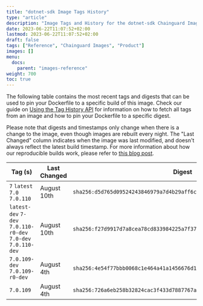 ```yaml
---
title: "dotnet-sdk Image Tags History"
type: "article"
description: "Image Tags and History for the dotnet-sdk Chainguard Image"
date: 2023-06-22T11:07:52+02:00
lastmod: 2023-06-22T11:07:52+02:00
draft: false
tags: ["Reference", "Chainguard Images", "Product"]
images: []
menu:
  docs:
    parent: "images-reference"
weight: 700
toc: true
---
```


The following table contains the most recent tags and digests that can be used to pin your Dockerfile to a specific build of this image. Check our guide on [Using the Tag History API](/chainguard/chainguard-images/using-the-tag-history-api/) for information on how to fetch all tags from an image and how to pin your Dockerfile to a specific digest.

Please note that digests and timestamps only change when there is a change to the image, even though images are rebuilt every night. The "Last Changed" column indicates when the image was last modified, and doesn't always reflect the latest build timestamp. For more information about how our reproducible builds work, please refer to [this blog post](https://www.chainguard.dev/unchained/reproducing-chainguards-reproducible-image-builds).

| Tag (s)                                                        | Last Changed | Digest                                                                    |
|----------------------------------------------------------------|--------------|---------------------------------------------------------------------------|
|  `7` `latest` `7.0` `7.0.110`                                  | August 10th  | `sha256:d5d765d09524243846979a7d4b29aff6c143cd1cde4593ea0b3738b8d44a4a79` |
|  `latest-dev` `7-dev` `7.0.110-r0-dev` `7.0-dev` `7.0.110-dev` | August 10th  | `sha256:f27d9917d7a8cea78cd833984225a7f3742a51bbce93ea5c657145e253fa62c5` |
|  `7.0.109-dev` `7.0.109-r0-dev`                                | August 4th   | `sha256:4e54f77bbb0068c1e464a41a1456676d1fd46945e85bd840785fff3a127eb594` |
|  `7.0.109`                                                     | August 4th   | `sha256:726a6eb258b32824cac3f433d7887767a5fde26936982052dc1563ef51df6fea` |
